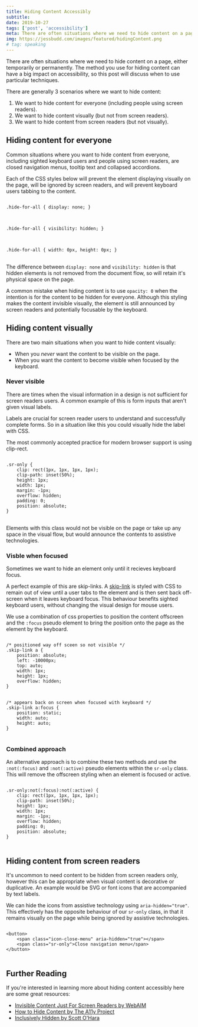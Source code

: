 ```yaml
---
title: Hiding Content Accessibly
subtitle: 
date: 2019-10-27
tags: ['post', 'accessibility']
meta: There are often situations where we need to hide content on a page, here's how to do it accessibily.
img: https://jessbudd.com/images/featured/hidingContent.png
# tag: speaking
---
```


<p class="subtitle">There are often situations where we need to hide content on a page, either temporarily or permanently. The method you use for hiding content can have a big impact on accessibility, so this post will discuss when to use particular techniques.</p> 

<!-- 
I want to quickly cover some of those situations, and which method would be appropriate to ensure web accessibility.  -->

<!-- If you're new to accessibility, I recommend checking out <a href="#">Microsoft's What Is Inclusive Design</a>. -->

There are generally 3 scenarios where we want to hide content:

1. We want to hide content for everyone (including people using screen readers).
1. We want to hide content visually (but not from screen readers).
1. We want to hide content from screen readers (but not visually).

## Hiding content for everyone

<!-- ### Usecase: -->

Common situations where you want to hide content from everyone, including sighted keyboard users and people using screen readers, are closed navigation menus, tooltip text and collapsed accordions. 

Each of the CSS styles below will prevent the element displaying visually on the page, will be ignored by screen readers, and will prevent keyboard users tabbing to the content. 

<!-- ### Method: -->
<pre>
<code class="language-css">
.hide-for-all { display: none; }
</code>
</pre>

<pre>
<code class="language-css">
.hide-for-all { visibility: hidden; }
</code>
</pre>

<pre>
<code class="language-css">
.hide-for-all { width: 0px, height: 0px; }
</code>
</pre>

The difference between ```display: none``` and ```visibility: hidden``` is that hidden elements is not removed from the document flow, so will retain it's physical space on the page.

A common mistake when hiding content is to use ```opacity: 0``` when the intention is for the content to be hidden for everyone. Although this styling makes the content invisible visually, the element is still announced by screen readers and potentially focusable by the keyboard.

## Hiding content visually

There are two main situations when you want to hide content visually:

- When you _never_ want the content to be visible on the page.
- When you want the content to become visible when focused by the keyboard.

### Never visible

There are times when the visual information in a design is not sufficient for screen readers users. A common example of this is form inputs that aren't given visual labels. 

Labels are crucial for screen reader users to understand and successfully complete forms. So in a situation like this you could visually hide the label with CSS. 

The most commonly accepted practice for modern browser support is using clip-rect.

<pre>
<code class="language-css">
.sr-only {
    clip: rect(1px, 1px, 1px, 1px);
    clip-path: inset(50%);
    height: 1px;
    width: 1px;
    margin: -1px;
    overflow: hidden;
    padding: 0;
    position: absolute;
}
</code>
</pre>

Elements with this class would not be visible on the page or take up any space in the visual flow, but would announce the contents to assistive technologies. 

### Visble when focused

Sometimes we want to hide an element only until it recieves keyboard focus. 

A perfect example of this are skip-links. A [skip-link](https://webaim.org/techniques/skipnav/) is styled with CSS to remain out of view until a user tabs to the element and is then sent back off-screen when it leaves keyboard focus. This behaviour benefits sighted keyboard users, without changing the visual design for mouse users.

<!-- ### Method - Visble when focused: -->

We use a combination of css properties to position the content offscreen and the ```:focus``` pseudo element to bring the position onto the page as the element by the keyboard.

<pre style="margin-bottom:0;">
<code class="language-css">
/* positioned way off sceen so not visible */
.skip-link a {
    position: absolute;
    left: -10000px;
    top: auto;
    width: 1px;
    height: 1px;
    overflow: hidden;
}
</code>
</pre>
<pre style="margin-top:0">
<code class="language-css">
/* appears back on screen when focused with keyboard */
.skip-link a:focus { 
    position: static; 
    width: auto; 
    height: auto;
}
</code>
</pre>


### Combined approach
An alternative approach is to combine these two methods and use the ```:not(:focus)``` and ```:not(:active)``` pseudo elements within the ```sr-only``` class. This will remove the offscreen styling when an element is focused or active. 

<pre>
<code class="language-css">
.sr-only:not(:focus):not(:active) {
    clip: rect(1px, 1px, 1px, 1px);
    clip-path: inset(50%);
    height: 1px;
    width: 1px;
    margin: -1px;
    overflow: hidden;
    padding: 0;
    position: absolute;
}
</code>
</pre>

## Hiding content from screen readers

<!-- ### Usecase: -->

It's uncommon to need content to be hidden from screen readers only, however this can be appropriate when visual content is decorative or duplicative. An example would be SVG or font icons that are accompanied by text labels. 

We can hide the icons from assistive technology using ```aria-hidden="true"```. This effectively has the opposite behaviour of our ```sr-only``` class, in that it remains visually on the page while being ignored by assistive technologies.

<!-- ### Method: -->

<pre>
<code class="language-markup">
&lt;button>
    &lt;span class="icon-close-menu" aria-hidden="true">&lt;&sol;span> 
    &lt;span class="sr-only">Close navigation menu&lt;&sol;span>
&lt;/button>
</code>
</pre>


## Further Reading


If you're interested in learning more about hiding content accessibly here are some great resources:

- [Invisible Content Just For Screen Readers by WebAIM](https://webaim.org/techniques/css/invisiblecontent/)
- [How to Hide Content by The A11y Project](https://a11yproject.com/posts/how-to-hide-content/)
- [Inclusively Hidden by Scott O'Hara](https://www.scottohara.me/blog/2017/04/14/inclusively-hidden.html)

